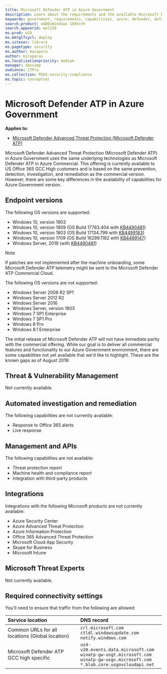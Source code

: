 ```yaml
---
title: Microsoft Defender ATP in Azure Government
description: Learn about the requirements and the available Microsoft Defender ATP capabilities in Azure Government
keywords: government, requirements, capabilities, azure, defender, defender atp, mdatp
search.product: eADQiWindows 10XVcnh
search.appverid: met150
ms.prod: w10
ms.mktglfcycl: deploy
ms.sitesec: library
ms.pagetype: security
ms.author: macapara
author: mjcaparas
ms.localizationpriority: medium
manager: dansimp
audience: ITPro
ms.collection: M365-security-compliance 
ms.topic: conceptual
---
```


# Microsoft Defender ATP in Azure Government 

**Applies to:**
- [Microsoft Defender Advanced Threat Protection (Microsoft Defender ATP)](https://go.microsoft.com/fwlink/p/?linkid=2069559)

Microsoft Defender Advanced Threat Protection (Microsoft Defender ATP) in Azure Government uses the same underlying technologies as Microsoft Defender ATP in Azure Commercial. This offering is currently available to US Office 365 GCC High customers and  is based on the same prevention, detection, investigation, and remediation as the commercial version. However, there are some key differences in the availability of capabilities for Azure Government version. 


## Endpoint versions
The following OS versions are supported:

- Windows 10, version 1903 
- Windows 10, version 1809 (OS Build 17763.404 with [KB4490481](https://support.microsoft.com/en-us/help/4490481))
- Windows 10, version 1803 (OS Build 17134.799 with [KB4499183](https://support.microsoft.com/help/4499183))
- Windows 10, version 1709 (OS Build 16299.1182 with [KB4499147](https://support.microsoft.com/help/4499147)) 
- Windows Server, 2019 (with [KB4490481](https://support.microsoft.com/en-us/help/4490481))

>[!NOTE]
>If patches are not implemented after the machine onboarding, some Microsoft Defender ATP telemetry might be sent to the Microsoft Defender ATP Commercial Cloud.

The following OS versions are not supported:
- Windows Server 2008 R2 SP1
- Windows Server 2012 R2
- Windows Server 2016
- Windows Server, version 1803
- Windows 7 SP1 Enterprise
- Windows 7 SP1 Pro
- Windows 8 Pro
- Windows 8.1 Enterprise

The initial release of Microsoft Defender ATP will not have immediate parity with the commercial offering.  While our goal is to deliver all commercial features and functionality to our Azure Government environment, there are some capabilities not yet available that we'd like to highlight.  These are the known gaps as of August 2019:

## Threat & Vulnerability Management
Not currently available.


## Automated investigation and remediation
The following capabilities are not currently available:
- Response to Office 365 alerts 
- Live response 



## Management and APIs
The following capabilities are not available:

- Threat protection report
- Machine health and compliance report
- Integration with third-party products


## Integrations
Integrations with the following Microsoft products are not currently available:
- Azure Security Center
- Azure Advanced Threat Protection
- Azure Information Protection
- Office 365 Advanced Threat Protection
- Microsoft Cloud App Security
- Skype for Business
- Microsoft Intune

## Microsoft Threat Experts
Not currently available.

## Required connectivity settings
You'll need to ensure that traffic from the following are allowed:

Service location | DNS record
:---|:---
Common URLs for all locations (Global location) | ```crl.microsoft.com```<br>```ctldl.windowsupdate.com```<br>```notify.windows.com```
Microsoft Defender ATP GCC high specific | ```us4-v20.events.data.microsoft.com``` <br>```winatp-gw-usgt.microsoft.com```<br>```winatp-gw-usgv.microsoft.com```<br>```*.blob.core.usgovcloudapi.net```



